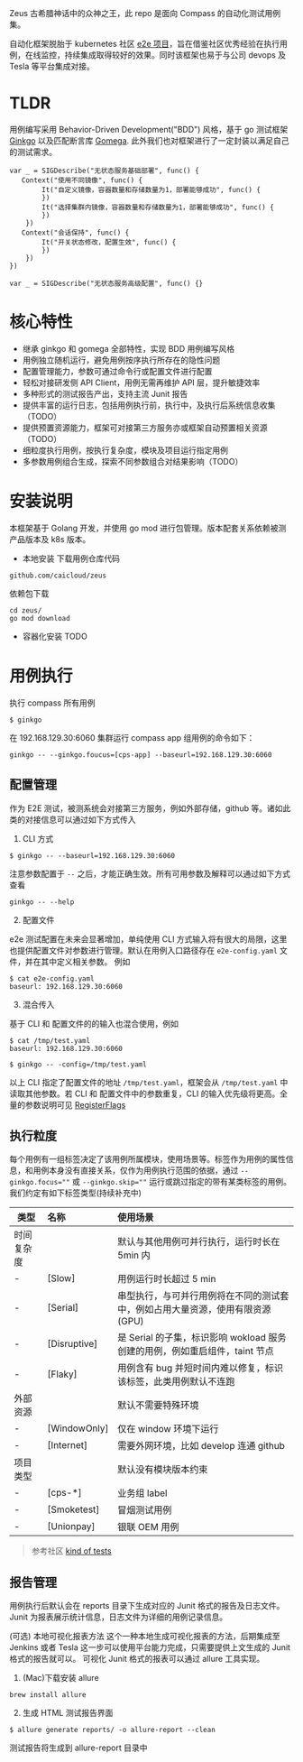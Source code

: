 Zeus 古希腊神话中的众神之王，此 repo 是面向 Compass 的自动化测试用例集。

自动化框架脱胎于 kubernetes 社区 [e2e 项目](https://github.com/kubernetes/community/blob/master/contributors/devel/sig-testing/e2e-tests.md#what-is-ci)，旨在借鉴社区优秀经验在执行用例，在线监控，持续集成取得较好的效果。同时该框架也易于与公司 devops 及 Tesla 等平台集成对接。

# TLDR
用例编写采用 Behavior-Driven Development("BDD") 风格，基于 go 测试框架 [Ginkgo](https://github.com/onsi/ginkgo) 以及匹配断言库 [Gomega](https://github.com/onsi/gomega). 此外我们也对框架进行了一定封装以满足自己的测试需求。
```
var _ = SIGDescribe("无状态服务基础部署", func() {
   Context("使用不同镜像", func() {
        It("自定义镜像，容器数量和存储数量为1，部署能够成功", func() { 
        })
        It("选择集群内镜像，容器数量和存储数量为1，部署能够成功", func() { 
        })
    })
   Context("会话保持", func() {
        It("开关状态修改，配置生效", func() { 
        })
    })
})

var _ = SIGDescribe("无状态服务高级配置", func() {}
```

# 核心特性
* 继承 ginkgo 和 gomega 全部特性，实现 BDD 用例编写风格
* 用例独立随机运行，避免用例按序执行所存在的隐性问题
* 配置管理能力，参数可通过命令行或配置文件进行配置
* 轻松对接研发侧 API Client，用例无需再维护 API 层，提升敏捷效率
* 多种形式的测试报告产出，支持主流 Junit 报告
* 提供丰富的运行日志，包括用例执行前，执行中，及执行后系统信息收集（TODO）
* 提供预置资源能力，框架可对接第三方服务亦或框架自动预置相关资源（TODO）
* 细粒度执行用例，按执行复杂度，模块及项目运行指定用例
* 多参数用例组合生成，探索不同参数组合对结果影响（TODO）


# 安装说明
本框架基于 Golang 开发，并使用 go mod 进行包管理。版本配套关系依赖被测产品版本及 k8s 版本。

* 本地安装
下载用例仓库代码
```
github.com/caicloud/zeus
```
依赖包下载
```
cd zeus/
go mod download
```
* 容器化安装
TODO

# 用例执行
执行 compass 所有用例
```
$ ginkgo 
```
在 192.168.129.30:6060 集群运行 compass app 组用例的命令如下：
```
ginkgo -- --ginkgo.foucus=[cps-app] --baseurl=192.168.129.30:6060
```

## 配置管理
作为 E2E 测试，被测系统会对接第三方服务，例如外部存储，github 等。诸如此类的对接信息可以通过如下方式传入
1. CLI 方式
```
$ ginkgo -- --baseurl=192.168.129.30:6060
```
注意参数配置于 `--` 之后，才能正确生效。所有可用参数及解释可以通过如下方式查看
```
ginkgo -- --help
```
2. 配置文件

e2e 测试配置在未来会显著增加，单纯使用 CLI 方式输入将有很大的局限，这里也提供配置文件对参数进行管理。默认在用例入口路径存在 `e2e-config.yaml` 文件，并在其中定义相关参数。 例如 
```
$ cat e2e-config.yaml
baseurl: 192.168.129.30:6060
```

3. 混合传入

基于 CLI 和 配置文件的的输入也混合使用，例如
```
$ cat /tmp/test.yaml
baseurl: 192.168.129.30:6060

$ ginkgo -- -config=/tmp/test.yaml
```
以上 CLI 指定了配置文件的地址 `/tmp/test.yaml`，框架会从 `/tmp/test.yaml` 中读取其他参数。若 CLI 和 配置文件中的参数重复，CLI 的输入优先级将更高。全量的参数说明可见 [RegisterFlags](https://github.com/caicloud/zeus/blob/master/framework/config/context.go#L93)

## 执行粒度
每个用例有一组标签决定了该用例所属模块，使用场景等。标签作为用例的属性信息，和用例本身没有直接关系，仅作为用例执行范围的依据，通过 `--ginkgo.focus=""` 或 `--ginkgo.skip=""` 运行或跳过指定的带有某类标签的用例。
我们约定有如下标签类型(持续补充中)

类型|名称|使用场景
---|:---| :---
时间复杂度|| 默认与其他用例可并行执行，运行时长在 5min 内
-|[Slow]| 用例运行时长超过 5 min
-|[Serial]| 串型执行，与可并行用例将在不同的测试套中，例如占用大量资源，使用有限资源 (GPU)
-|[Disruptive]| 是 Serial 的子集，标识影响 wokload 服务创建的用例，例如重启组件，taint 节点
-|[Flaky]| 用例含有 bug 并短时间内难以修复，标识该标签，此类用例默认不连跑
外部资源|| 默认不需要特殊环境
-|[WindowOnly]| 仅在 window 环境下运行
-|[Internet]|需要外网环境，比如 develop 连通 github
项目类型| |默认没有模块版本约束
-|[cps-*]| 业务组 label
-|[Smoketest]| 冒烟测试用例
-|[Unionpay]|银联 OEM 用例

> 参考社区 [kind of tests](https://github.com/kubernetes/community/blob/master/contributors/devel/sig-testing/e2e-tests.md#kinds-of-tests)

## 报告管理
用例执行后默认会在 reports 目录下生成对应的 Junit 格式的报告及日志文件。Junit 为报表展示统计信息，日志文件为详细的用例记录信息。

(可选) 本地可视化报表方法
这个一种本地生成可视化报表的方法，后期集成至 Jenkins 或者 Tesla 这一步可以使用平台能力完成，只需要提供上文生成的 Junit 格式的报告就可以。
可视化 Junit 格式的报表可以通过 allure 工具实现。
1. (Mac)下载安装 allure
```
brew install allure
```
2. 生成 HTML 测试报告界面
```
$ allure generate reports/ -o allure-report --clean 
```
测试报告将生成到 allure-report 目录中